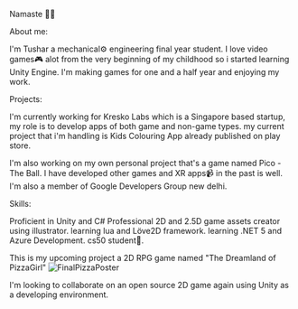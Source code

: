 Namaste 🙏🏻


About me:

I'm Tushar a mechanical⚙️ engineering final year student.
I love video games🎮 alot from the very beginning of my childhood
so i started learning Unity Engine.
I'm making games for one and a half year and enjoying my work.




Projects:

I'm currently working for Kresko Labs which is a Singapore based startup,
my role is to develop apps of both game and non-game types.
my current project that i'm handling is Kids Colouring App already published
on play store.

I'm also working on my own personal project that's a game named Pico - The Ball.
I have developed other games and XR apps📹 in the past is well.
I'm also a member of Google Developers Group new delhi.

Skills:

Proficient in Unity and C#
Professional 2D and 2.5D game assets creator using illustrator.
learning lua and Löve2D framework.
learning .NET 5 and Azure Development.
cs50 student🎲.



This is my upcoming project a 2D RPG game named "The Dreamland of PizzaGirl"
![FinalPizzaPoster](https://user-images.githubusercontent.com/51854903/133062730-4db62829-91ad-4bb3-a5a3-d4491bcb1583.png)

I'm looking to collaborate on an open source 2D game again using Unity as a developing environment.

<!--
**its-tkc/its-tkc** is a ✨ _special_ ✨ repository because its `README.md` (this file) appears on your GitHub profile.

Here are some ideas to get you started:

- 🔭 I’m currently working on ...
- 🌱 I’m currently learning ...
- 👯 I’m looking to collaborate on ...
- 🤔 I’m looking for help with ...
- 💬 Ask me about ...
- 📫 How to reach me: ...
- 😄 Pronouns: ...
- ⚡ Fun fact: ...
-->
